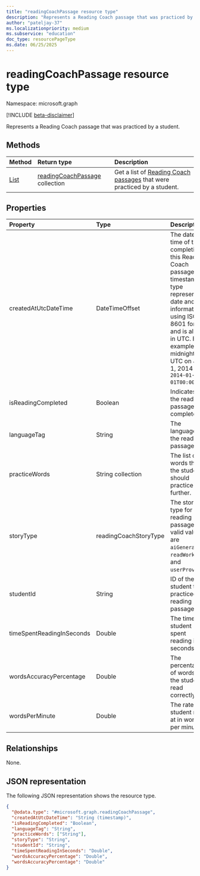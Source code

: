 ```yaml
---
title: "readingCoachPassage resource type"
description: "Represents a Reading Coach passage that was practiced by a student."
author: "pateljay-37"
ms.localizationpriority: medium
ms.subservice: "education"
doc_type: resourcePageType
ms.date: 06/25/2025
---
```


# readingCoachPassage resource type

Namespace: microsoft.graph

[!INCLUDE [beta-disclaimer](../../includes/beta-disclaimer.md)]

Represents a Reading Coach passage that was practiced by a student.

## Methods
|Method|Return type|Description|
|:---|:---|:---|
|[List](../api/reportsroot-list-readingcoachpassages.md)|[readingCoachPassage](../resources/readingcoachpassage.md) collection|Get a list of [Reading Coach passages](../resources/readingcoachpassage.md) that were practiced by a student.|

## Properties
|Property|Type|Description|
|:---|:---|:---|
|createdAtUtcDateTime|DateTimeOffset|The date and time of the completion this Reading Coach passage. The timestamp type represents date and time information using ISO 8601 format and is always in UTC. For example, midnight UTC on Jan 1, 2014 is `2014-01-01T00:00:00Z`.|
|isReadingCompleted|Boolean|Indicates if the reading passage was completed.|
|languageTag|String|The language of the reading passage.|
|practiceWords|String collection|The list of words that the student should practice further.|
|storyType|readingCoachStoryType|The story type for the reading passage. The valid values are `aiGenerated`, `readWorks`, and `userProvided`.|
|studentId|String|ID of the student that practiced the reading passage.|
|timeSpentReadingInSeconds|Double|The time the student spent reading in seconds.|
|wordsAccuracyPercentage|Double|The percentage of words that the student read correctly.|
|wordsPerMinute|Double|The rate the student read at in words per minute.|

## Relationships
None.

## JSON representation
The following JSON representation shows the resource type.
<!-- {
  "blockType": "resource",
  "keyProperty": "id",
  "@odata.type": "microsoft.graph.readingCoachPassage",
  "baseType": "microsoft.graph.entity",
  "openType": false
}
-->
``` json
{
  "@odata.type": "#microsoft.graph.readingCoachPassage",
  "createdAtUtcDateTime": "String (timestamp)",
  "isReadingCompleted": "Boolean",
  "languageTag": "String",
  "practiceWords": ["String"],
  "storyType": "String",
  "studentId": "String",
  "timeSpentReadingInSeconds": "Double",
  "wordsAccuracyPercentage": "Double",
  "wordsAccuracyPercentage": "Double"
}
```

